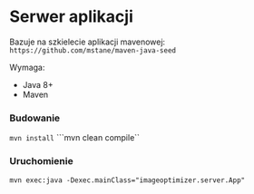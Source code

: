 # Serwer aplikacji
Bazuje na szkielecie aplikacji mavenowej: `https://github.com/mstane/maven-java-seed`

Wymaga:
- Java 8+
- Maven

### Budowanie
```mvn install```
```mvn clean compile``

### Uruchomienie
```mvn exec:java -Dexec.mainClass="imageoptimizer.server.App"```
